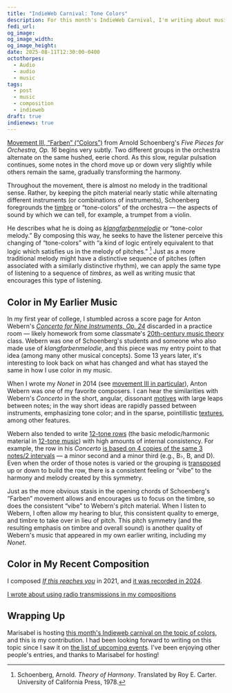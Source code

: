 ```yaml
---
title: "IndieWeb Carnival: Tone Colors"
description: For this month's IndieWeb Carnival, I'm writing about music that emphasizes timbre or “tone-color,” and how this kind of approach appears in my own composition.
fedi_url: 
og_image: 
og_image_width: 
og_image_height: 
date: 2025-08-11T12:30:00-0400
octothorpes:
  - Audio
  - audio
  - music
tags:
  - post
  - music
  - composition
  - indieweb
draft: true
indienews: true
---
```


<!-- <link rel="stylesheet" type="text/css" href="/styles/notes-photos.css">

<link rel="stylesheet" type="text/css" href="/styles/code/prism-perf-custom.css" />
<link rel="stylesheet" type="text/css" href="/styles/code/code-tweaks.css" /> -->

[Movement III, “Farben” (“Colors”)](https://www.youtube.com/watch?v=8AQx0V2lZs8&t=496s) from Arnold Schoenberg's *Five Pieces for Orchestra, Op. 16* begins very subtly. Two different groups in the orchestra alternate on the same hushed, eerie chord. As this slow, regular pulsation continues, some notes in the chord move up or down very slightly while others remain the same, gradually transforming the harmony. 

Throughout the movement, there is almost no melody in the traditional sense. Rather, by keeping the pitch material nearly static while alternating different instruments (or combinations of instruments), Schoenberg foregrounds the [timbre](https://en.wikipedia.org/wiki/Timbre) or “tone-colors” of the orchestra — the aspects of sound by which we can tell, for example, a trumpet from a violin.

He describes what he is doing as [*klangfarbenmelodie*](https://en.wikipedia.org/wiki/Klangfarbenmelodie) or “tone-color melody.” By composing this way, he seeks to have the listener perceive this changing of “tone-colors” with “a kind of logic entirely equivalent to that logic which satisfies us in the melody of pitches.” [^1] Just as a more traditional melody might have a distinctive sequence of pitches (often associated with a similarly distinctive rhythm), we can apply the same type of listening to a sequence of *timbres*, as well as writing music that encourages this type of listening.

## Color in My Earlier Music

In my first year of college, I stumbled across a score page for Anton Webern's [*Concerto for Nine Instruments, Op. 24*](https://www.youtube.com/watch?v=pVQambrIKNo) discarded in a practice room — likely homework from some classmate's [20th-century music theory](https://en.wikipedia.org/wiki/20th-century_classical_music) class. Webern was one of Schoenberg's students and someone who also made use of *klangfarbenmelodie*, and this piece was my entry point to that idea (among many other musical concepts). Some 13 years later, it's interesting to look back on what has changed and what has stayed the same in how I use color in my music.

When I wrote my *Nonet* in 2014 (see [movement III in particular](https://soundcloud.com/reilly-spitzfaden/nonet-iii?in=reilly-spitzfaden/sets/nonet-premiere)), Anton Webern was one of my favorite composers. I can hear the similarities with Webern's *Concerto* in the short, angular, dissonant [motives](https://en.wikipedia.org/wiki/Motif_(music)) with large leaps between notes; in the way short ideas are rapidly passed between instruments, emphasizing tone color; and in the sparse, pointillistic [textures](https://en.wikipedia.org/wiki/Texture_(music)), among other features. 

Webern also tended to write [12-tone rows](https://openmusictheory.github.io/twelveToneBasics.html) (the basic melodic/harmonic material in [12-tone music](https://en.wikipedia.org/wiki/Twelve-tone_technique)) with high amounts of internal consistency. For example, the row in his *Concerto* [is based on 4 copies of the same 3 notes/2 intervals](https://en.wikipedia.org/wiki/Concerto_for_Nine_Instruments_(Webern)#Composition) — a minor second and a minor third (e.g., B♭, B, and D). Even when the order of those notes is varied or the grouping is [transposed](https://en.wikipedia.org/wiki/Transposition_(music)) up or down to build the row, there is a consistent feeling or “vibe” to the harmony and melody created by this symmetry. 

Just as the more obvious stasis in the opening chords of Schoenberg's “Farben” movement allows and encourages us to focus on the timbre, so does the consistent “vibe” to Webern's pitch material. When I listen to Webern, I often allow my hearing to blur, this consistent quality to emerge, and timbre to take over in lieu of pitch. This pitch symmetry (and the resulting emphasis on timbre and overall sound) is another quality of Webern's music that appeared in my own earlier writing, including my *Nonet*.

## Color in My Recent Composition

I composed [*If this reaches you*](https://applytriangle.bandcamp.com/track/if-this-reaches-you) in 2021, and [it was recorded in 2024](/posts/2024/04/new-album-announcement/). 

[I wrote about using radio transmissions in my compositions](/posts/2024/12/radio-listening-musically/)

<!-- ## Color in Electronic Music

Fire-Toolz [*Soaked: Another Name for Everything*](https://fire-toolz.bandcamp.com/track/soaked-another-name-for-everything)

Autechre [*qplay*](https://autechre.bandcamp.com/track/qplay) -->


<!-- Webern also tended to write [12-tone rows](https://openmusictheory.github.io/twelveToneBasics.html) such that [when the row is transformed, certain pitches remain the same](https://openmusictheory.github.io/twelveToneMusicInvariance.html). [^2] [Movement II of his *Variations for Piano, Op. 27*](https://www.youtube.com/watch?v=by1OlFqIQxI&t=96s) makes this “invariance” particularly clear — notice how some notes stay “frozen,” not only recurring, but recurring in the same register. As professors of mine have noted to me, this gives an opportunity -->

<!-- and Edgard Varèse (see e.g., [*Octandre*](https://www.youtube.com/watch?v=cLIOdiAzddY)) were -->

## Wrapping Up

Marisabel is hosting [this month's Indieweb carnival on the topic of colors](https://marisabel.nl/public/blog/IndieWeb_Carnival_August_2025_:_Colors), and this is my contribution. I had been looking forward to writing on this topic since I saw it on [the list of upcoming events](https://indieweb.org/IndieWeb_Carnival). I've been enjoying other people's entries, and thanks to Marisabel for hosting!



[^1]: Schoenberg, Arnold. *Theory of Harmony*. Translated by Roy E. Carter. University of California Press, 1978.

<!-- [^2]: More accurately, the [pitch *class*](https://en.wikipedia.org/wiki/Pitch_class) is preserved. -->
